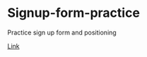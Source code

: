 # Signup-form-practice
Practice sign up form and positioning

[Link](http://pbcs.us/~jmartin/portfolio_stuff/signup_form/)
